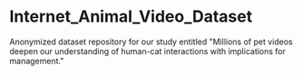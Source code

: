 # Internet_Animal_Video_Dataset
Anonymized dataset repository for our study entitled "Millions of pet videos deepen our understanding of human-cat interactions with implications for management."
